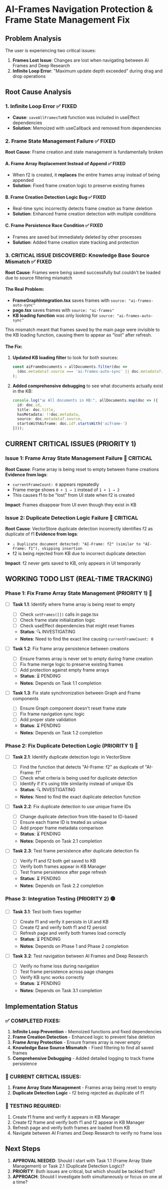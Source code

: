 # AI-Frames Navigation Protection & Frame State Management Fix

## Problem Analysis
The user is experiencing two critical issues:
1. **Frames Lost Issue**: Changes are lost when navigating between AI Frames and Deep Research
2. **Infinite Loop Error**: "Maximum update depth exceeded" during drag and drop operations

## Root Cause Analysis

### 1. **Infinite Loop Error** ✅ FIXED
- **Cause**: `saveAllFramesToKB` function was included in useEffect dependencies
- **Solution**: Memoized with useCallback and removed from dependencies

### 2. **Frame State Management Failure** ✅ FIXED
**Root Cause**: Frame creation and state management is fundamentally broken

#### A. **Frame Array Replacement Instead of Append** ✅ FIXED
- When f2 is created, it **replaces** the entire frames array instead of being appended
- **Solution**: Fixed frame creation logic to preserve existing frames

#### B. **Frame Creation Detection Logic Bug** ✅ FIXED
- Real-time sync incorrectly detects frame creation as frame deletion
- **Solution**: Enhanced frame creation detection with multiple conditions

#### C. **Frame Persistence Race Condition** ✅ FIXED
- Frames are saved but immediately deleted by other processes
- **Solution**: Added frame creation state tracking and protection

### 3. **CRITICAL ISSUE DISCOVERED: Knowledge Base Source Mismatch** ✅ FIXED
**Root Cause**: Frames were being saved successfully but couldn't be loaded due to source filtering mismatch

#### The Real Problem:
- **FrameGraphIntegration.tsx** saves frames with `source: "ai-frames-auto-sync"`
- **page.tsx** saves frames with `source: "ai-frames"`
- **KB loading function** was only looking for `source: "ai-frames-auto-sync"`

This mismatch meant that frames saved by the main page were invisible to the KB loading function, causing them to appear as "lost" after refresh.

#### The Fix:
1. **Updated KB loading filter** to look for both sources:
   ```typescript
   const aiFrameDocuments = allDocuments.filter(doc => 
     (doc.metadata?.source === 'ai-frames-auto-sync' || doc.metadata?.source === 'ai-frames') && doc.id?.startsWith('aiframe-')
   );
   ```

2. **Added comprehensive debugging** to see what documents actually exist in the KB:
   ```typescript
   console.log("📊 All documents in KB:", allDocuments.map(doc => ({
     id: doc.id,
     title: doc.title,
     hasMetadata: !!doc.metadata,
     source: doc.metadata?.source,
     startsWithAiframe: doc.id?.startsWith('aiframe-')
   })));
   ```

## CURRENT CRITICAL ISSUES (PRIORITY 1)

### Issue 1: Frame Array State Management Failure 🔴 CRITICAL
**Root Cause**: Frame array is being reset to empty between frame creations
**Evidence from logs**:
- `currentFrameCount: 0` appears repeatedly
- Frame merge shows `0 + 1 → 1` instead of `1 + 1 → 2`
- This causes f1 to be "lost" from UI state when f2 is created

**Impact**: Frames disappear from UI even though they exist in KB

### Issue 2: Duplicate Detection Logic Failure 🔴 CRITICAL
**Root Cause**: VectorStore duplicate detection incorrectly identifies f2 as duplicate of f1
**Evidence from logs**:
- `⚠️ Duplicate document detected: "AI-Frame: f2" (similar to "AI-Frame: f1"), skipping insertion`
- f2 is being rejected from KB due to incorrect duplicate detection

**Impact**: f2 never gets saved to KB, only appears in UI temporarily

## WORKING TODO LIST (REAL-TIME TRACKING)

### Phase 1: Fix Frame Array State Management (PRIORITY 1) 🔴
- [ ] **Task 1.1**: Identify where frame array is being reset to empty
  - [ ] Check `setFrames([])` calls in page.tsx
  - [ ] Check frame state initialization logic
  - [ ] Check useEffect dependencies that might reset frames
  - **Status**: 🔍 INVESTIGATING
  - **Notes**: Need to find the exact line causing `currentFrameCount: 0`

- [ ] **Task 1.2**: Fix frame array persistence between creations
  - [ ] Ensure frames array is never set to empty during frame creation
  - [ ] Fix frame merge logic to preserve existing frames
  - [ ] Add protection against empty frame arrays
  - **Status**: ⏳ PENDING
  - **Notes**: Depends on Task 1.1 completion

- [ ] **Task 1.3**: Fix state synchronization between Graph and Frame components
  - [ ] Ensure Graph component doesn't reset frame state
  - [ ] Fix frame navigation sync logic
  - [ ] Add proper state validation
  - **Status**: ⏳ PENDING
  - **Notes**: Depends on Task 1.2 completion

### Phase 2: Fix Duplicate Detection Logic (PRIORITY 1) 🔴
- [ ] **Task 2.1**: Identify duplicate detection logic in VectorStore
  - [ ] Find the function that detects "AI-Frame: f2" as duplicate of "AI-Frame: f1"
  - [ ] Check what criteria is being used for duplicate detection
  - [ ] Identify if it's using title similarity instead of unique IDs
  - **Status**: 🔍 INVESTIGATING
  - **Notes**: Need to find the exact duplicate detection function

- [ ] **Task 2.2**: Fix duplicate detection to use unique frame IDs
  - [ ] Change duplicate detection from title-based to ID-based
  - [ ] Ensure each frame ID is treated as unique
  - [ ] Add proper frame metadata comparison
  - **Status**: ⏳ PENDING
  - **Notes**: Depends on Task 2.1 completion

- [ ] **Task 2.3**: Test frame persistence after duplicate detection fix
  - [ ] Verify f1 and f2 both get saved to KB
  - [ ] Verify both frames appear in KB Manager
  - [ ] Test frame persistence after page refresh
  - **Status**: ⏳ PENDING
  - **Notes**: Depends on Task 2.2 completion

### Phase 3: Integration Testing (PRIORITY 2) 🟡
- [ ] **Task 3.1**: Test both fixes together
  - [ ] Create f1 and verify it persists in UI and KB
  - [ ] Create f2 and verify both f1 and f2 persist
  - [ ] Refresh page and verify both frames load correctly
  - **Status**: ⏳ PENDING
  - **Notes**: Depends on Phase 1 and Phase 2 completion

- [ ] **Task 3.2**: Test navigation between AI Frames and Deep Research
  - [ ] Verify no frame loss during navigation
  - [ ] Test frame persistence across page changes
  - [ ] Verify KB sync works correctly
  - **Status**: ⏳ PENDING
  - **Notes**: Depends on Task 3.1 completion

## Implementation Status

### ✅ COMPLETED FIXES:
1. **Infinite Loop Prevention** - Memoized functions and fixed dependencies
2. **Frame Creation Detection** - Enhanced logic to prevent false deletion
3. **Frame Array Protection** - Ensure frames array is never empty
4. **Knowledge Base Source Mismatch** - Fixed filtering to find all saved frames
5. **Comprehensive Debugging** - Added detailed logging to track frame persistence

### 🔴 CURRENT CRITICAL ISSUES:
1. **Frame Array State Management** - Frames array being reset to empty
2. **Duplicate Detection Logic** - f2 being rejected as duplicate of f1

### 🧪 TESTING REQUIRED:
1. Create f1 frame and verify it appears in KB Manager
2. Create f2 frame and verify both f1 and f2 appear in KB Manager
3. Refresh page and verify both frames are loaded from KB
4. Navigate between AI Frames and Deep Research to verify no frame loss

## Next Steps
1. **APPROVAL NEEDED**: Should I start with Task 1.1 (Frame Array State Management) or Task 2.1 (Duplicate Detection Logic)?
2. **PRIORITY**: Both issues are critical, but which should be tackled first?
3. **APPROACH**: Should I investigate both simultaneously or focus on one at a time?
